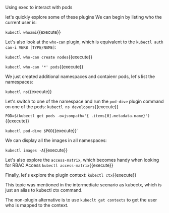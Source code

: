 Using  exec to interact with pods

let's quickly explore some of these plugins
We can begin by listing who the current user is:

`kubectl whoami`{{execute}}

Let's also look at the `who-can` plugin, which is equivalent to the `kubectl auth can-i VERB [TYPE/NAME]`:

`kubectl who-can create nodes`{{execute}}

`kubectl who-can '*' pods`{{execute}}


We just created additional namespaces and contaienr pods, let's list the namespaces:

`kubectl ns`{{execute}}

Let's switch to one of the namespace and run the `pod-dive` plugin command on one of the pods:
`kubectl ns developers`{{execute}}

`POD=$(kubectl get pods -o=jsonpath='{ .items[0].metadata.name}')`{{execute}}

`kubectl pod-dive $POD`{{execute}}`

We can display all the images in all namespaces:

`kubectl images -A`{{execute}}



Let's also explore the `access-matrix`, which becomes handy when looking for RBAC Access 
`kubectl access-matrix`{{execute}}



Finally, let's explore the plugin context:
`kubectl ctx`{{execute}}

This topic was mentioned in the intermediate scenario as kubectx, which is just an alias to kubectl ctx command.

The non-plugin alternative is to use `kubeclt get contexts` to get the user who is mapped to the context.